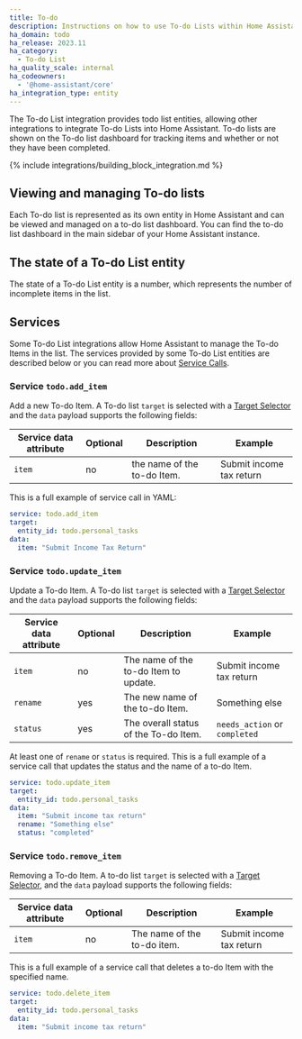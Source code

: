 ```yaml
---
title: To-do
description: Instructions on how to use To-do Lists within Home Assistant.
ha_domain: todo
ha_release: 2023.11
ha_category:
  - To-do List
ha_quality_scale: internal
ha_codeowners:
  - '@home-assistant/core'
ha_integration_type: entity
---
```


The To-do List integration provides todo list entities, allowing other integrations
to integrate To-do Lists into Home Assistant. To-do lists are shown on the To-do list
dashboard for tracking items and whether or not they have been completed.

{% include integrations/building_block_integration.md %}

## Viewing and managing To-do lists

Each To-do list is represented as its own entity in Home Assistant and can be
viewed and managed on a to-do list dashboard. You can find the to-do list dashboard
in the main sidebar of your Home Assistant instance.

## The state of a To-do List entity

The state of a To-do List entity is a number, which represents the number of
incomplete items in the list.


## Services

Some To-do List integrations allow Home Assistant to manage the To-do Items in the list. The
services provided by some To-do List entities are described below or you can read more about [Service Calls](/docs/scripts/service-calls/).

### Service `todo.add_item`

Add a new To-do Item. A To-do list `target` is selected with a [Target Selector](/docs/blueprint/selectors/#target-selector) and the `data` payload supports the following fields:

| Service data attribute | Optional | Description | Example |
| ---------------------- | -------- | ----------- | --------|
| `item` | no | the name of the to-do Item. | Submit income tax return

This is a full example of service call in YAML:

```yaml
service: todo.add_item
target:
  entity_id: todo.personal_tasks
data:
  item: "Submit Income Tax Return"
```

### Service `todo.update_item`

Update a To-do Item. A To-do list `target` is selected with a [Target Selector](/docs/blueprint/selectors/#target-selector) and the `data` payload supports the following fields:

| Service data attribute | Optional | Description | Example |
| ---------------------- | -------- | ----------- | --------|
| `item` | no | The name of the to-do Item to update. | Submit income tax return
| `rename` | yes | The new name of the to-do Item. | Something else
| `status` | yes | The overall status of the To-do Item. |  `needs_action` or `completed`

At least one of `rename` or `status` is required. This is a full example of
a service call that updates the status and the name of a to-do Item.

```yaml
service: todo.update_item
target:
  entity_id: todo.personal_tasks
data:
  item: "Submit income tax return"
  rename: "Something else"
  status: "completed"
```

### Service `todo.remove_item`

Removing a To-do Item. A to-do list `target` is selected with a [Target Selector](/docs/blueprint/selectors/#target-selector), and the `data` payload supports the following fields:

| Service data attribute | Optional | Description | Example |
| ---------------------- | -------- | ----------- | --------|
| `item` | no | The name of the to-do item. | Submit income tax return

This is a full example of a service call that deletes a to-do Item with the specified name.

```yaml
service: todo.delete_item
target:
  entity_id: todo.personal_tasks
data:
  item: "Submit income tax return"
```

